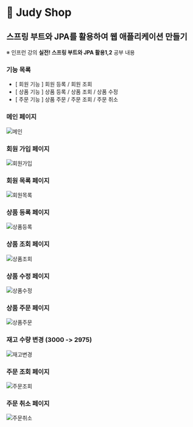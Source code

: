 # 🌿 Judy Shop

## 스프링 부트와 JPA를 활용하여 웹 애플리케이션 만들기
※ 인프런 강의 **실전! 스프링 부트와 JPA 활용1,2** 공부 내용

### 기능 목록

- [ 회원 기능 ] 회원 등록 / 회원 조회
- [ 상품 기능 ] 상품 등록 / 상품 조회 / 상품 수정
- [ 주문 기능 ] 상품 주문 / 주문 조회 / 주문 취소

### 메인 페이지

![메인](https://ifh.cc/g/Bcx7xW.jpg)

### 회원 가입 페이지

![회원가입](https://ifh.cc/g/M9J74L.jpg)

### 회원 목록 페이지

![회원목록](https://ifh.cc/g/wPVm1N.png)

### 상품 등록 페이지

![상품등록](https://ifh.cc/g/1hp3lP.jpg)

### 상품 조회 페이지

![상품조회](https://ifh.cc/g/zoqHM3.jpg)

### 상품 수정 페이지

![상품수정](https://ifh.cc/g/zGgLLt.jpg)

### 상품 주문 페이지

![상품주문](https://ifh.cc/g/gJfFC3.png)

### 재고 수량 변경 (3000 -> 2975)

![재고변경](https://ifh.cc/g/on4bb3.png)

### 주문 조회 페이지

![주문조회](https://ifh.cc/g/tzxlfp.jpg)

### 주문 취소 페이지

![주문취소](https://ifh.cc/g/f0TjJm.png)
